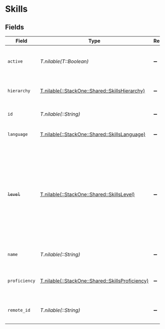 # Skills


## Fields

| Field                                                                                                                                                      | Type                                                                                                                                                       | Required                                                                                                                                                   | Description                                                                                                                                                | Example                                                                                                                                                    |
| ---------------------------------------------------------------------------------------------------------------------------------------------------------- | ---------------------------------------------------------------------------------------------------------------------------------------------------------- | ---------------------------------------------------------------------------------------------------------------------------------------------------------- | ---------------------------------------------------------------------------------------------------------------------------------------------------------- | ---------------------------------------------------------------------------------------------------------------------------------------------------------- |
| `active`                                                                                                                                                   | *T.nilable(T::Boolean)*                                                                                                                                    | :heavy_minus_sign:                                                                                                                                         | Whether the skill is active and therefore available for use                                                                                                | true                                                                                                                                                       |
| `hierarchy`                                                                                                                                                | [T.nilable(::StackOne::Shared::SkillsHierarchy)](../../models/shared/skillshierarchy.md)                                                                   | :heavy_minus_sign:                                                                                                                                         | The hierarchal level of the skill                                                                                                                          |                                                                                                                                                            |
| `id`                                                                                                                                                       | *T.nilable(::String)*                                                                                                                                      | :heavy_minus_sign:                                                                                                                                         | The ID associated with this skill                                                                                                                          | 16873-IT345                                                                                                                                                |
| `language`                                                                                                                                                 | [T.nilable(::StackOne::Shared::SkillsLanguage)](../../models/shared/skillslanguage.md)                                                                     | :heavy_minus_sign:                                                                                                                                         | The language associated with this skill                                                                                                                    |                                                                                                                                                            |
| ~~`level`~~                                                                                                                                                | [T.nilable(::StackOne::Shared::SkillsLevel)](../../models/shared/skillslevel.md)                                                                           | :heavy_minus_sign:                                                                                                                                         | : warning: ** DEPRECATED **: This will be removed in a future release, please migrate away from it as soon as possible.<br/><br/>The hierarchal level of the skill |                                                                                                                                                            |
| `name`                                                                                                                                                     | *T.nilable(::String)*                                                                                                                                      | :heavy_minus_sign:                                                                                                                                         | The name associated with this skill                                                                                                                        | Information-Technology                                                                                                                                     |
| `proficiency`                                                                                                                                              | [T.nilable(::StackOne::Shared::SkillsProficiency)](../../models/shared/skillsproficiency.md)                                                               | :heavy_minus_sign:                                                                                                                                         | The user proficiency level of the skill ranked out of 5                                                                                                    |                                                                                                                                                            |
| `remote_id`                                                                                                                                                | *T.nilable(::String)*                                                                                                                                      | :heavy_minus_sign:                                                                                                                                         | Provider's unique identifier                                                                                                                               | 8187e5da-dc77-475e-9949-af0f1fa4e4e3                                                                                                                       |